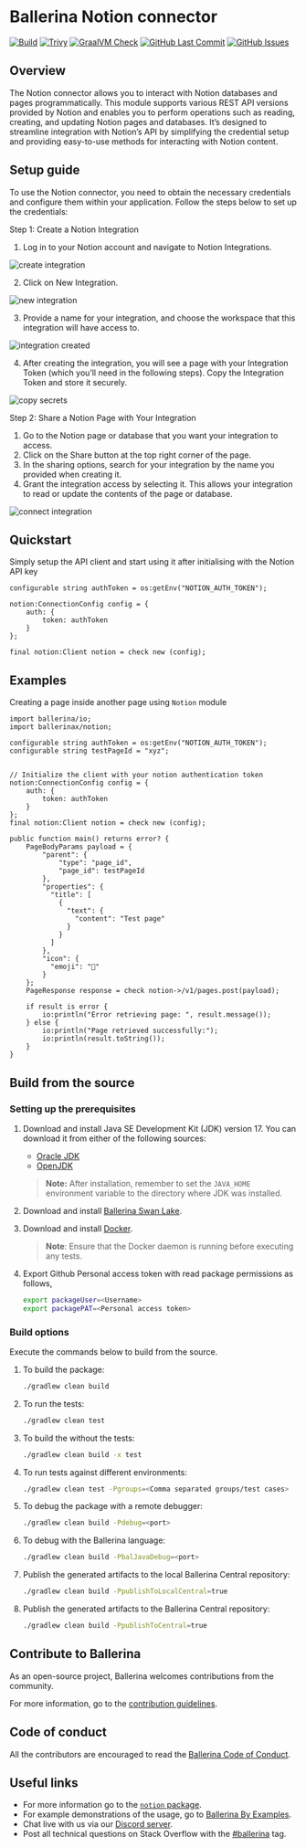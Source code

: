 # Ballerina Notion connector

[![Build](https://github.com/ballerina-platform/module-ballerinax-notion/actions/workflows/ci.yml/badge.svg)](https://github.com/ballerina-platform/module-ballerinax-notion/actions/workflows/ci.yml)
[![Trivy](https://github.com/ballerina-platform/module-ballerinax-notion/actions/workflows/trivy-scan.yml/badge.svg)](https://github.com/ballerina-platform/module-ballerinax-notion/actions/workflows/trivy-scan.yml)
[![GraalVM Check](https://github.com/ballerina-platform/module-ballerinax-notion/actions/workflows/build-with-bal-test-graalvm.yml/badge.svg)](https://github.com/ballerina-platform/module-ballerinax-notion/actions/workflows/build-with-bal-test-graalvm.yml)
[![GitHub Last Commit](https://img.shields.io/github/last-commit/ballerina-platform/module-ballerinax-notion.svg)](https://github.com/ballerina-platform/module-ballerinax-notion/commits/master)
[![GitHub Issues](https://img.shields.io/github/issues/ballerina-platform/ballerina-library/module/notion.svg?label=Open%20Issues)](https://github.com/ballerina-platform/ballerina-library/labels/module%notion)

## Overview

[//]: # "TODO: Add overview mentioning the purpose of the module, supported REST API versions, and other high-level details."

The Notion connector allows you to interact with Notion databases and pages programmatically. This module supports various REST API versions provided by Notion and enables you to perform operations such as reading, creating, and updating Notion pages and databases. It’s designed to streamline integration with Notion’s API by simplifying the credential setup and providing easy-to-use methods for interacting with Notion content.

## Setup guide

[//]: # "TODO: Add detailed steps to obtain credentials and configure the module."

To use the Notion connector, you need to obtain the necessary credentials and configure them within your application. Follow the steps below to set up the credentials:

Step 1: Create a Notion Integration

1. Log in to your Notion account and navigate to Notion Integrations.

![create integration](https://github.com/Jaagrav/module-ballerinax-notion/blob/main/docs/assets/create-integration.png?raw=true)

2. Click on New Integration.

![new integration](https://github.com/Jaagrav/module-ballerinax-notion/blob/main/docs/assets/new-integration.png?raw=true)

3. Provide a name for your integration, and choose the workspace that this integration will have access to.

![integration created](https://github.com/Jaagrav/module-ballerinax-notion/blob/main/docs/assets/integration-created.png?raw=true)

4. After creating the integration, you will see a page with your Integration Token (which you’ll need in the following steps). Copy the Integration Token and store it securely.

![copy secrets](https://github.com/Jaagrav/module-ballerinax-notion/blob/main/docs/assets/secret.png?raw=true)

Step 2: Share a Notion Page with Your Integration

1. Go to the Notion page or database that you want your integration to access.
2. Click on the Share button at the top right corner of the page.
3. In the sharing options, search for your integration by the name you provided when creating it.
4. Grant the integration access by selecting it. This allows your integration to read or update the contents of the page or database.

![connect integration](https://github.com/Jaagrav/module-ballerinax-notion/blob/main/docs/assets/connect-page.png?raw=true)

## Quickstart

[//]: # "TODO: Add a quickstart guide to demonstrate a basic functionality of the module, including sample code snippets."

Simply setup the API client and start using it after initialising with the Notion API key

```bal
configurable string authToken = os:getEnv("NOTION_AUTH_TOKEN");

notion:ConnectionConfig config = {
    auth: {
        token: authToken
    }
};

final notion:Client notion = check new (config);
```

## Examples

Creating a page inside another page using `Notion` module

```bal
import ballerina/io;
import ballerinax/notion;

configurable string authToken = os:getEnv("NOTION_AUTH_TOKEN");
configurable string testPageId = "xyz";


// Initialize the client with your notion authentication token
notion:ConnectionConfig config = {
    auth: {
        token: authToken
    }
};
final notion:Client notion = check new (config);

public function main() returns error? {
    PageBodyParams payload = {
        "parent": {
            "type": "page_id",
            "page_id": testPageId
        },
        "properties": {
          "title": [
            {
              "text": {
                "content": "Test page"
              }
            }
          ]
        },
        "icon": {
          "emoji": "🥬"
        }
    };
    PageResponse response = check notion->/v1/pages.post(payload);

    if result is error {
        io:println("Error retrieving page: ", result.message());
    } else {
        io:println("Page retrieved successfully:");
        io:println(result.toString());
    }
}
```

## Build from the source

### Setting up the prerequisites

1. Download and install Java SE Development Kit (JDK) version 17. You can download it from either of the following sources:

    - [Oracle JDK](https://www.oracle.com/java/technologies/downloads/)
    - [OpenJDK](https://adoptium.net/)

    > **Note:** After installation, remember to set the `JAVA_HOME` environment variable to the directory where JDK was installed.

2. Download and install [Ballerina Swan Lake](https://ballerina.io/).

3. Download and install [Docker](https://www.docker.com/get-started).

    > **Note**: Ensure that the Docker daemon is running before executing any tests.

4. Export Github Personal access token with read package permissions as follows,

    ```bash
    export packageUser=<Username>
    export packagePAT=<Personal access token>
    ```

### Build options

Execute the commands below to build from the source.

1. To build the package:

    ```bash
    ./gradlew clean build
    ```

2. To run the tests:

    ```bash
    ./gradlew clean test
    ```

3. To build the without the tests:

    ```bash
    ./gradlew clean build -x test
    ```

4. To run tests against different environments:

    ```bash
    ./gradlew clean test -Pgroups=<Comma separated groups/test cases>
    ```

5. To debug the package with a remote debugger:

    ```bash
    ./gradlew clean build -Pdebug=<port>
    ```

6. To debug with the Ballerina language:

    ```bash
    ./gradlew clean build -PbalJavaDebug=<port>
    ```

7. Publish the generated artifacts to the local Ballerina Central repository:

    ```bash
    ./gradlew clean build -PpublishToLocalCentral=true
    ```

8. Publish the generated artifacts to the Ballerina Central repository:

    ```bash
    ./gradlew clean build -PpublishToCentral=true
    ```

## Contribute to Ballerina

As an open-source project, Ballerina welcomes contributions from the community.

For more information, go to the [contribution guidelines](https://github.com/ballerina-platform/ballerina-lang/blob/master/CONTRIBUTING.md).

## Code of conduct

All the contributors are encouraged to read the [Ballerina Code of Conduct](https://ballerina.io/code-of-conduct).

## Useful links

-   For more information go to the [`notion` package](https://central.ballerina.io/ballerinax/notion/latest).
-   For example demonstrations of the usage, go to [Ballerina By Examples](https://ballerina.io/learn/by-example/).
-   Chat live with us via our [Discord server](https://discord.gg/ballerinalang).
-   Post all technical questions on Stack Overflow with the [#ballerina](https://stackoverflow.com/questions/tagged/ballerina) tag.
